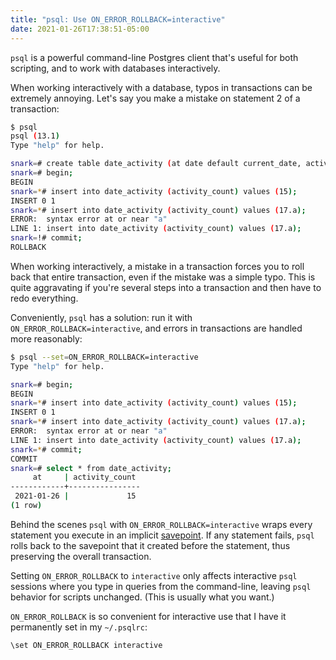 ```yaml
---
title: "psql: Use ON_ERROR_ROLLBACK=interactive"
date: 2021-01-26T17:38:51-05:00
---
```


`psql` is a powerful command-line Postgres client that's useful for both
scripting, and to work with databases interactively.

When working interactively with a database, typos in transactions can be
extremely annoying. Let's say you make a mistake on statement 2 of a
transaction:

```sh
$ psql
psql (13.1)
Type "help" for help.

snark=# create table date_activity (at date default current_date, activity_count int4 default 0);
snark=# begin;
BEGIN
snark=*# insert into date_activity (activity_count) values (15);
INSERT 0 1
snark=*# insert into date_activity (activity_count) values (17.a);
ERROR:  syntax error at or near "a"
LINE 1: insert into date_activity (activity_count) values (17.a);
snark=!# commit;
ROLLBACK
```

When working interactively, a mistake in a transaction forces you to roll back
that entire transaction, even if the mistake was a simple typo. This is
quite aggravating if you're several steps into a transaction and then have to
redo everything.

Conveniently, `psql` has a solution: run it with
`ON_ERROR_ROLLBACK=interactive`, and errors in transactions are handled more
reasonably:

```sh
$ psql --set=ON_ERROR_ROLLBACK=interactive
Type "help" for help.

snark=# begin;
BEGIN
snark=*# insert into date_activity (activity_count) values (15);
INSERT 0 1
snark=*# insert into date_activity (activity_count) values (17.a);
ERROR:  syntax error at or near "a"
LINE 1: insert into date_activity (activity_count) values (17.a);
snark=*# commit;
COMMIT
snark=# select * from date_activity;
     at     | activity_count
------------+----------------
 2021-01-26 |             15
(1 row)
```

Behind the scenes `psql` with `ON_ERROR_ROLLBACK=interactive` wraps every
statement you execute in an implicit
[savepoint](https://www.postgresql.org/docs/current/sql-savepoint.html). If any
statement fails, `psql` rolls back to the savepoint that it created before the
statement, thus preserving the overall transaction.

Setting `ON_ERROR_ROLLBACK` to `interactive` only affects interactive `psql`
sessions where you type in queries from the command-line, leaving `psql`
behavior for scripts unchanged. (This is usually what you want.)

`ON_ERROR_ROLLBACK` is so convenient for interactive use that I have it
permanently set in my `~/.psqlrc`:

```
\set ON_ERROR_ROLLBACK interactive
```
